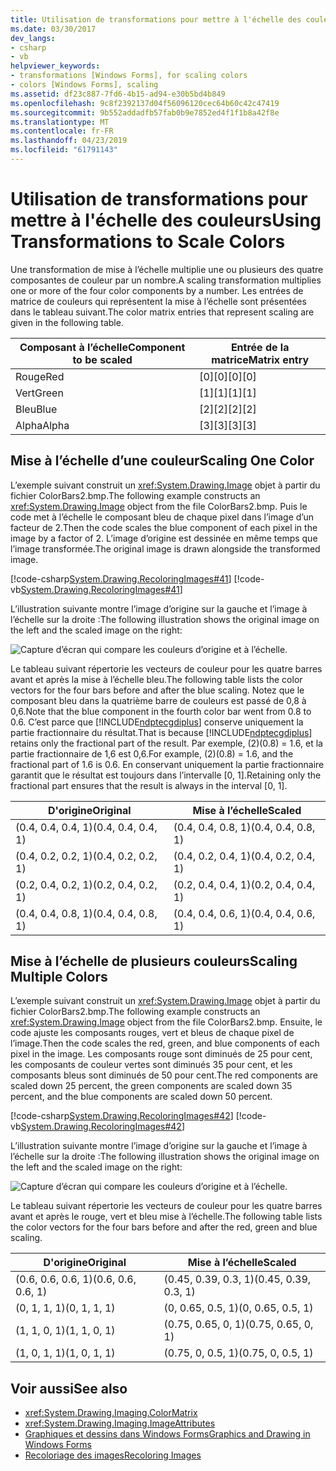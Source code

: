 ```yaml
---
title: Utilisation de transformations pour mettre à l'échelle des couleurs
ms.date: 03/30/2017
dev_langs:
- csharp
- vb
helpviewer_keywords:
- transformations [Windows Forms], for scaling colors
- colors [Windows Forms], scaling
ms.assetid: df23c887-7fd6-4b15-ad94-e30b5bd4b849
ms.openlocfilehash: 9c8f2392137d04f56096120cec64b60c42c47419
ms.sourcegitcommit: 9b552addadfb57fab0b9e7852ed4f1f1b8a42f8e
ms.translationtype: MT
ms.contentlocale: fr-FR
ms.lasthandoff: 04/23/2019
ms.locfileid: "61791143"
---
```

# <a name="using-transformations-to-scale-colors"></a><span data-ttu-id="3e49b-102">Utilisation de transformations pour mettre à l'échelle des couleurs</span><span class="sxs-lookup"><span data-stu-id="3e49b-102">Using Transformations to Scale Colors</span></span>
<span data-ttu-id="3e49b-103">Une transformation de mise à l’échelle multiplie une ou plusieurs des quatre composantes de couleur par un nombre.</span><span class="sxs-lookup"><span data-stu-id="3e49b-103">A scaling transformation multiplies one or more of the four color components by a number.</span></span> <span data-ttu-id="3e49b-104">Les entrées de matrice de couleurs qui représentent la mise à l’échelle sont présentées dans le tableau suivant.</span><span class="sxs-lookup"><span data-stu-id="3e49b-104">The color matrix entries that represent scaling are given in the following table.</span></span>  
  
|<span data-ttu-id="3e49b-105">Composant à l’échelle</span><span class="sxs-lookup"><span data-stu-id="3e49b-105">Component to be scaled</span></span>|<span data-ttu-id="3e49b-106">Entrée de la matrice</span><span class="sxs-lookup"><span data-stu-id="3e49b-106">Matrix entry</span></span>|  
|----------------------------|------------------|  
|<span data-ttu-id="3e49b-107">Rouge</span><span class="sxs-lookup"><span data-stu-id="3e49b-107">Red</span></span>|<span data-ttu-id="3e49b-108">[0][0]</span><span class="sxs-lookup"><span data-stu-id="3e49b-108">[0][0]</span></span>|  
|<span data-ttu-id="3e49b-109">Vert</span><span class="sxs-lookup"><span data-stu-id="3e49b-109">Green</span></span>|<span data-ttu-id="3e49b-110">[1][1]</span><span class="sxs-lookup"><span data-stu-id="3e49b-110">[1][1]</span></span>|  
|<span data-ttu-id="3e49b-111">Bleu</span><span class="sxs-lookup"><span data-stu-id="3e49b-111">Blue</span></span>|<span data-ttu-id="3e49b-112">[2][2]</span><span class="sxs-lookup"><span data-stu-id="3e49b-112">[2][2]</span></span>|  
|<span data-ttu-id="3e49b-113">Alpha</span><span class="sxs-lookup"><span data-stu-id="3e49b-113">Alpha</span></span>|<span data-ttu-id="3e49b-114">[3][3]</span><span class="sxs-lookup"><span data-stu-id="3e49b-114">[3][3]</span></span>|  
  
## <a name="scaling-one-color"></a><span data-ttu-id="3e49b-115">Mise à l’échelle d’une couleur</span><span class="sxs-lookup"><span data-stu-id="3e49b-115">Scaling One Color</span></span>  
 <span data-ttu-id="3e49b-116">L’exemple suivant construit un <xref:System.Drawing.Image> objet à partir du fichier ColorBars2.bmp.</span><span class="sxs-lookup"><span data-stu-id="3e49b-116">The following example constructs an <xref:System.Drawing.Image> object from the file ColorBars2.bmp.</span></span> <span data-ttu-id="3e49b-117">Puis le code met à l’échelle le composant bleu de chaque pixel dans l’image d’un facteur de 2.</span><span class="sxs-lookup"><span data-stu-id="3e49b-117">Then the code scales the blue component of each pixel in the image by a factor of 2.</span></span> <span data-ttu-id="3e49b-118">L’image d’origine est dessinée en même temps que l’image transformée.</span><span class="sxs-lookup"><span data-stu-id="3e49b-118">The original image is drawn alongside the transformed image.</span></span>  
  
 [!code-csharp[System.Drawing.RecoloringImages#41](~/samples/snippets/csharp/VS_Snippets_Winforms/System.Drawing.RecoloringImages/CS/Class1.cs#41)]
 [!code-vb[System.Drawing.RecoloringImages#41](~/samples/snippets/visualbasic/VS_Snippets_Winforms/System.Drawing.RecoloringImages/VB/Class1.vb#41)]  
  
 <span data-ttu-id="3e49b-119">L’illustration suivante montre l’image d’origine sur la gauche et l’image à l’échelle sur la droite :</span><span class="sxs-lookup"><span data-stu-id="3e49b-119">The following illustration shows the original image on the left and the scaled image on the right:</span></span>  
  
 ![Capture d’écran qui compare les couleurs d’origine et à l’échelle.](./media/using-transformations-to-scale-colors/four-bar-scale-one-color.png)  
  
 <span data-ttu-id="3e49b-121">Le tableau suivant répertorie les vecteurs de couleur pour les quatre barres avant et après la mise à l’échelle bleu.</span><span class="sxs-lookup"><span data-stu-id="3e49b-121">The following table lists the color vectors for the four bars before and after the blue scaling.</span></span> <span data-ttu-id="3e49b-122">Notez que le composant bleu dans la quatrième barre de couleurs est passé de 0,8 à 0,6.</span><span class="sxs-lookup"><span data-stu-id="3e49b-122">Note that the blue component in the fourth color bar went from 0.8 to 0.6.</span></span> <span data-ttu-id="3e49b-123">C’est parce que [!INCLUDE[ndptecgdiplus](../../../../includes/ndptecgdiplus-md.md)] conserve uniquement la partie fractionnaire du résultat.</span><span class="sxs-lookup"><span data-stu-id="3e49b-123">That is because [!INCLUDE[ndptecgdiplus](../../../../includes/ndptecgdiplus-md.md)] retains only the fractional part of the result.</span></span> <span data-ttu-id="3e49b-124">Par exemple, (2)(0.8) = 1.6, et la partie fractionnaire de 1,6 est 0,6.</span><span class="sxs-lookup"><span data-stu-id="3e49b-124">For example, (2)(0.8) = 1.6, and the fractional part of 1.6 is 0.6.</span></span> <span data-ttu-id="3e49b-125">En conservant uniquement la partie fractionnaire garantit que le résultat est toujours dans l’intervalle [0, 1].</span><span class="sxs-lookup"><span data-stu-id="3e49b-125">Retaining only the fractional part ensures that the result is always in the interval [0, 1].</span></span>  
  
|<span data-ttu-id="3e49b-126">D'origine</span><span class="sxs-lookup"><span data-stu-id="3e49b-126">Original</span></span>|<span data-ttu-id="3e49b-127">Mise à l’échelle</span><span class="sxs-lookup"><span data-stu-id="3e49b-127">Scaled</span></span>|  
|--------------|------------|  
|<span data-ttu-id="3e49b-128">(0.4, 0.4, 0.4, 1)</span><span class="sxs-lookup"><span data-stu-id="3e49b-128">(0.4, 0.4, 0.4, 1)</span></span>|<span data-ttu-id="3e49b-129">(0.4, 0.4, 0.8, 1)</span><span class="sxs-lookup"><span data-stu-id="3e49b-129">(0.4, 0.4, 0.8, 1)</span></span>|  
|<span data-ttu-id="3e49b-130">(0.4, 0.2, 0.2, 1)</span><span class="sxs-lookup"><span data-stu-id="3e49b-130">(0.4, 0.2, 0.2, 1)</span></span>|<span data-ttu-id="3e49b-131">(0.4, 0.2, 0.4, 1)</span><span class="sxs-lookup"><span data-stu-id="3e49b-131">(0.4, 0.2, 0.4, 1)</span></span>|  
|<span data-ttu-id="3e49b-132">(0.2, 0.4, 0.2, 1)</span><span class="sxs-lookup"><span data-stu-id="3e49b-132">(0.2, 0.4, 0.2, 1)</span></span>|<span data-ttu-id="3e49b-133">(0.2, 0.4, 0.4, 1)</span><span class="sxs-lookup"><span data-stu-id="3e49b-133">(0.2, 0.4, 0.4, 1)</span></span>|  
|<span data-ttu-id="3e49b-134">(0.4, 0.4, 0.8, 1)</span><span class="sxs-lookup"><span data-stu-id="3e49b-134">(0.4, 0.4, 0.8, 1)</span></span>|<span data-ttu-id="3e49b-135">(0.4, 0.4, 0.6, 1)</span><span class="sxs-lookup"><span data-stu-id="3e49b-135">(0.4, 0.4, 0.6, 1)</span></span>|  
  
## <a name="scaling-multiple-colors"></a><span data-ttu-id="3e49b-136">Mise à l’échelle de plusieurs couleurs</span><span class="sxs-lookup"><span data-stu-id="3e49b-136">Scaling Multiple Colors</span></span>  
 <span data-ttu-id="3e49b-137">L’exemple suivant construit un <xref:System.Drawing.Image> objet à partir du fichier ColorBars2.bmp.</span><span class="sxs-lookup"><span data-stu-id="3e49b-137">The following example constructs an <xref:System.Drawing.Image> object from the file ColorBars2.bmp.</span></span> <span data-ttu-id="3e49b-138">Ensuite, le code ajuste les composants rouges, vert et bleus de chaque pixel de l’image.</span><span class="sxs-lookup"><span data-stu-id="3e49b-138">Then the code scales the red, green, and blue components of each pixel in the image.</span></span> <span data-ttu-id="3e49b-139">Les composants rouge sont diminués de 25 pour cent, les composants de couleur vertes sont diminués 35 pour cent, et les composants bleus sont diminués de 50 pour cent.</span><span class="sxs-lookup"><span data-stu-id="3e49b-139">The red components are scaled down 25 percent, the green components are scaled down 35 percent, and the blue components are scaled down 50 percent.</span></span>  
  
 [!code-csharp[System.Drawing.RecoloringImages#42](~/samples/snippets/csharp/VS_Snippets_Winforms/System.Drawing.RecoloringImages/CS/Class1.cs#42)]
 [!code-vb[System.Drawing.RecoloringImages#42](~/samples/snippets/visualbasic/VS_Snippets_Winforms/System.Drawing.RecoloringImages/VB/Class1.vb#42)]  
  
 <span data-ttu-id="3e49b-140">L’illustration suivante montre l’image d’origine sur la gauche et l’image à l’échelle sur la droite :</span><span class="sxs-lookup"><span data-stu-id="3e49b-140">The following illustration shows the original image on the left and the scaled image on the right:</span></span>  
  
 ![Capture d’écran qui compare les couleurs d’origine et à l’échelle.](./media/using-transformations-to-scale-colors/four-bar-scale-multiple-colors.png)  
  
 <span data-ttu-id="3e49b-142">Le tableau suivant répertorie les vecteurs de couleur pour les quatre barres avant et après le rouge, vert et bleu mise à l’échelle.</span><span class="sxs-lookup"><span data-stu-id="3e49b-142">The following table lists the color vectors for the four bars before and after the red, green and blue scaling.</span></span>  
  
|<span data-ttu-id="3e49b-143">D'origine</span><span class="sxs-lookup"><span data-stu-id="3e49b-143">Original</span></span>|<span data-ttu-id="3e49b-144">Mise à l’échelle</span><span class="sxs-lookup"><span data-stu-id="3e49b-144">Scaled</span></span>|  
|--------------|------------|  
|<span data-ttu-id="3e49b-145">(0.6, 0.6, 0.6, 1)</span><span class="sxs-lookup"><span data-stu-id="3e49b-145">(0.6, 0.6, 0.6, 1)</span></span>|<span data-ttu-id="3e49b-146">(0.45, 0.39, 0.3, 1)</span><span class="sxs-lookup"><span data-stu-id="3e49b-146">(0.45, 0.39, 0.3, 1)</span></span>|  
|<span data-ttu-id="3e49b-147">(0, 1, 1, 1)</span><span class="sxs-lookup"><span data-stu-id="3e49b-147">(0, 1, 1, 1)</span></span>|<span data-ttu-id="3e49b-148">(0, 0.65, 0.5, 1)</span><span class="sxs-lookup"><span data-stu-id="3e49b-148">(0, 0.65, 0.5, 1)</span></span>|  
|<span data-ttu-id="3e49b-149">(1, 1, 0, 1)</span><span class="sxs-lookup"><span data-stu-id="3e49b-149">(1, 1, 0, 1)</span></span>|<span data-ttu-id="3e49b-150">(0.75, 0.65, 0, 1)</span><span class="sxs-lookup"><span data-stu-id="3e49b-150">(0.75, 0.65, 0, 1)</span></span>|  
|<span data-ttu-id="3e49b-151">(1, 0, 1, 1)</span><span class="sxs-lookup"><span data-stu-id="3e49b-151">(1, 0, 1, 1)</span></span>|<span data-ttu-id="3e49b-152">(0.75, 0, 0.5, 1)</span><span class="sxs-lookup"><span data-stu-id="3e49b-152">(0.75, 0, 0.5, 1)</span></span>|  
  
## <a name="see-also"></a><span data-ttu-id="3e49b-153">Voir aussi</span><span class="sxs-lookup"><span data-stu-id="3e49b-153">See also</span></span>

- <xref:System.Drawing.Imaging.ColorMatrix>
- <xref:System.Drawing.Imaging.ImageAttributes>
- [<span data-ttu-id="3e49b-154">Graphiques et dessins dans Windows Forms</span><span class="sxs-lookup"><span data-stu-id="3e49b-154">Graphics and Drawing in Windows Forms</span></span>](graphics-and-drawing-in-windows-forms.md)
- [<span data-ttu-id="3e49b-155">Recoloriage des images</span><span class="sxs-lookup"><span data-stu-id="3e49b-155">Recoloring Images</span></span>](recoloring-images.md)
